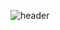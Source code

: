 ![header](https://capsule-render.vercel.app/api?type=wave&color=auto&height=300&section=header&text=Hello!%20I'm%20Nayoon!&fontSize=90)
